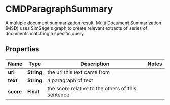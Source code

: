 

# CMDParagraphSummary

A multiple document summarization result.  Multi Document Summarization (MSD) uses SimSage's graph to create relevant extracts of series of documents matching a specific query.

## Properties

| Name | Type | Description | Notes |
|------------ | ------------- | ------------- | -------------|
|**url** | **String** | the url this text came from |  |
|**text** | **String** | a paragraph of text |  |
|**score** | **Float** | the score relative to the others of this sentence |  |



